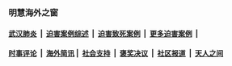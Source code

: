 
### 明慧海外之窗

####  [武汉肺炎](indexes/365.md?t=01151000) &nbsp;|&nbsp;  [迫害案例综述](indexes/328.md?t=01151000) &nbsp;|&nbsp; [迫害致死案例](indexes/277.md?t=01151000)  &nbsp;|&nbsp; [更多迫害案例](indexes/81.md?t=01151000)  &nbsp;|&nbsp; 
####  [时事评论](indexes/251.md?t=01151000) &nbsp;|&nbsp; [海外简讯](indexes/245.md?t=01151000)&nbsp;|&nbsp;  [社会支持](indexes/140.md?t=01151000) &nbsp;|&nbsp; [褒奖决议](indexes/282.md?t=01151000) &nbsp;|&nbsp; [社区报道](indexes/91.md?t=01151000)  &nbsp;|&nbsp; [天人之间](indexes/78.md?t=01151000) 

